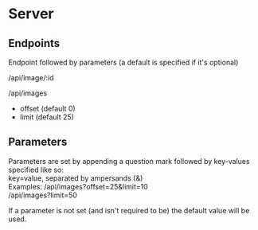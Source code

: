 # Server 

## Endpoints
Endpoint followed by parameters (a default is specified if it's optional)

/api/image/:id  

/api/images  
- offset (default 0)  
- limit  (default 25)

## Parameters

Parameters are set by appending a question mark followed by key-values specified like so:  
key=value, separated by ampersands (&)  
Examples: /api/images?offset=25&limit=10  
/api/images?limit=50  

If a parameter is not set (and isn't required to be) the default value will be used.
